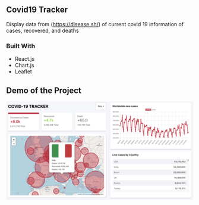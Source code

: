 ## Covid19 Tracker

Display data from (https://disease.sh/) of current covid 19 information of cases, recovered, and deaths

### Built With
- React.js
- Chart.js
- Leaflet

## Demo of the Project
![alt text](public/demo.png)
